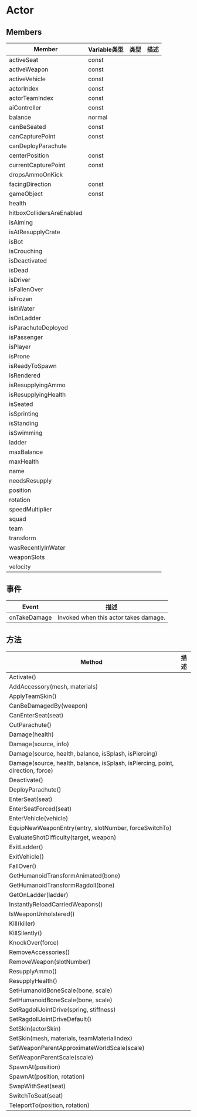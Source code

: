 # Actor
## Members
| Member | Variable类型 | 类型 | 描述 |
| ----------- | ----------- | ----------- | ----------- |
| activeSeat | const |  |  |
| activeWeapon  | const |  |  |
| activeVehicle | const |  |  |
| actorIndex | const |  |  |
| actorTeamIndex | const |  |  |
| aiController | const |  |  |
| balance | normal |  |  |
| canBeSeated | const |  |  |
| canCapturePoint | const |  |  |
| canDeployParachute |  |  |  |
| centerPosition | const |  |  |
| currentCapturePoint | const |  |  |
| dropsAmmoOnKick |  |  |  |
| facingDirection | const |  |  |
| gameObject | const |  |  |
| health |  |  |  |
| hitboxCollidersAreEnabled |  |  |  |
| isAiming |  |  |  |
| isAtResupplyCrate |  |  |  |
| isBot |  |  |  |
| isCrouching |  |  |  |
| isDeactivated |  |  |  |
| isDead |  |  |  |
| isDriver |  |  |  |
| isFallenOver |  |  |  |
| isFrozen |  |  |  |
| isInWater |  |  |  |
| isOnLadder |  |  |  |
| isParachuteDeployed |  |  |  |
| isPassenger |  |  |  |
| isPlayer |  |  |  |
| isProne |  |  |  |
| isReadyToSpawn |  |  |  |
| isRendered |  |  |  |
| isResupplyingAmmo |  |  |  |
| isResupplyingHealth |  |  |  |
| isSeated |  |  |  |
| isSprinting |  |  |  |
| isStanding |  |  |  |
| isSwimming |  |  |  |
| ladder |  |  |  |
| maxBalance |  |  |  |
| maxHealth |  |  |  |
| name |  |  |  |
| needsResupply |  |  |  |
| position |  |  |  |
| rotation |  |  |  |
| speedMultiplier |  |  |  |
| squad |  |  |  |
| team |  |  |  |
| transform |  |  |  |
| wasRecentlyInWater |  |  |  |
| weaponSlots |  |  |  |
| velocity |  |  |  |
## 事件
| Event | 描述 |
| ----------- | ----------- |
| onTakeDamage | Invoked when this actor takes damage. |
## 方法
| Method | 描述 |
| ----------- | ----------- |
| Activate() |  |
| AddAccessory(mesh, materials) |  |
| ApplyTeamSkin() |  |
| CanBeDamagedBy(weapon) |  |
| CanEnterSeat(seat) |  |
| CutParachute() |  |
| Damage(health) |  |
| Damage(source, info) |  |
| Damage(source, health, balance, isSplash, isPiercing) |  |
| Damage(source, health, balance, isSplash, isPiercing, point, direction, force) |  |
| Deactivate() |  |
| DeployParachute() |  |
| EnterSeat(seat) |  |
| EnterSeatForced(seat) |  |
| EnterVehicle(vehicle) |  |
| EquipNewWeaponEntry(entry, slotNumber, forceSwitchTo) |  |
| EvaluateShotDifficulty(target, weapon) |  |
| ExitLadder() |  |
| ExitVehicle() |  |
| FallOver() |  |
| GetHumanoidTransformAnimated(bone) |  |
| GetHumanoidTransformRagdoll(bone) |  |
| GetOnLadder(ladder) |  |
| InstantlyReloadCarriedWeapons() |  |
| IsWeaponUnholstered() |  |
| Kill(killer) |  |
| KillSilently() |  |
| KnockOver(force) |  |
| RemoveAccessories() |  |
| RemoveWeapon(slotNumber) |  |
| ResupplyAmmo() |  |
| ResupplyHealth() |  |
| SetHumanoidBoneScale(bone, scale) |  |
| SetHumanoidBoneScale(bone, scale) |  |
| SetRagdollJointDrive(spring, stiffness) |  |
| SetRagdollJointDriveDefault() |  |
| SetSkin(actorSkin) |  |
| SetSkin(mesh, materials, teamMaterialIndex) |  |
| SetWeaponParentApproximateWorldScale(scale) |  |
| SetWeaponParentScale(scale) |  |
| SpawnAt(position) |  |
| SpawnAt(position, rotation) |  |
| SwapWithSeat(seat) |  |
| SwitchToSeat(seat) |  |
| TeleportTo(position, rotation) |  |
